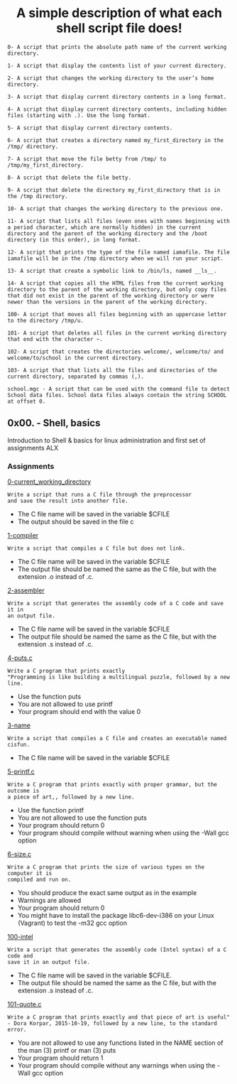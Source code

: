 
<h1 align="center">A simple description of what each shell script file does!</h1>

	0- A script that prints the absolute path name of the current working directory. 
	
	1- A script that display the contents list of your current directory.
	
	2- A script that changes the working directory to the user’s home directory.
	
	3- A script that display current directory contents in a long format.
	
	4- A script that display current directory contents, including hidden files (starting with .). Use the long format.
	
	5- A script that display current directory contents.
	
	6- A script that creates a directory named my_first_directory in the /tmp/ directory.
	
	7- A script that move the file betty from /tmp/ to /tmp/my_first_directory.
	
	8- A script that delete the file betty.
	
	9- A script that delete the directory my_first_directory that is in the /tmp directory.
	
	10- A script that changes the working directory to the previous one.
	
	11- A script that lists all files (even ones with names beginning with a period character, which are normally hidden) in the current directory and the parent of the working directory and the /boot directory (in this order), in long format.
	
	12- A script that prints the type of the file named iamafile. The file iamafile will be in the /tmp directory when we will run your script.
	
	13- A script that create a symbolic link to /bin/ls, named __ls__.	
	
	14- A script that copies all the HTML files from the current working directory to the parent of the working directory, but only copy files that did not exist in the parent of the working directory or were newer than the versions in the parent of the working directory.
	
	100- A script that moves all files beginning with an uppercase letter to the directory /tmp/u.
	
	101- A script that deletes all files in the current working directory that end with the character ~.
	
	102- A script that creates the directories welcome/, welcome/to/ and welcome/to/school in the current directory.
	
	103- A script that that lists all the files and directories of the current directory, separated by commas (,).
	
	school.mgc - A script that can be used with the command file to detect School data files. School data files always contain the string SCHOOL at offset 0.




















## 0x00. - Shell, basics

Introduction to Shell & basics for  linux administration and first set of assignments ALX


### Assignments

[0-current_working_directory](./0-current_working_directory)
```
Write a script that runs a C file through the preprocessor
and save the result into another file.
```
* The C file name will be saved in the variable $CFILE
* The output should be saved in the file c

[1-compiler](./1-compiler)
```
Write a script that compiles a C file but does not link.
```
* The C file name will be saved in the variable $CFILE
* The output file should be named the same as the C file, but with the extension
  .o instead of .c.

[2-assembler](./2-assembler)
```
Write a script that generates the assembly code of a C code and save it in
an output file.
```
* The C file name will be saved in the variable $CFILE
* The output file should be named the same as the C file, but with the
  extension .s instead of .c.

[4-puts.c](./4-puts.c)
```
Write a C program that prints exactly
"Programming is like building a multilingual puzzle, followed by a new line.
```
* Use the function puts
* You are not allowed to use printf
* Your program should end with the value 0

[3-name](./3-name)
```
Write a script that compiles a C file and creates an executable named cisfun.
```
* The C file name will be saved in the variable $CFILE

[5-printf.c](./5-printf.c)
```
Write a C program that prints exactly with proper grammar, but the outcome is
a piece of art,, followed by a new line.
```
* Use the function printf
* You are not allowed to use the function puts
* Your program should return 0
* Your program should compile without warning when using the -Wall gcc option

[6-size.c](./6-size.c)
```
Write a C program that prints the size of various types on the computer it is
compiled and run on.
```
* You should produce the exact same output as in the example
* Warnings are allowed
* Your program should return 0
* You might have to install the package libc6-dev-i386 on your Linux (Vagrant)
  to test the -m32 gcc option

[100-intel](./100-intel)
```
Write a script that generates the assembly code (Intel syntax) of a C code and
save it in an output file.
```
* The C file name will be saved in the variable $CFILE.
* The output file should be named the same as the C file, but with the extension
  .s instead of .c.

[101-quote.c](./101-quote.c)
```
Write a C program that prints exactly and that piece of art is useful"
- Dora Korpar, 2015-10-19, followed by a new line, to the standard error.
```
* You are not allowed to use any functions listed in the NAME section of the man (3) printf or man (3) puts
* Your program should return 1
* Your program should compile without any warnings when using the -Wall gcc option



